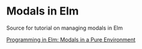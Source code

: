 # Modals in Elm

Source for tutorial on managing modals in Elm

[Programming in Elm: Modals in a Pure Environment](https://medium.com/@KevinBGreene/programming-in-elm-modals-in-a-pure-environment-bc2cf98fbc33)